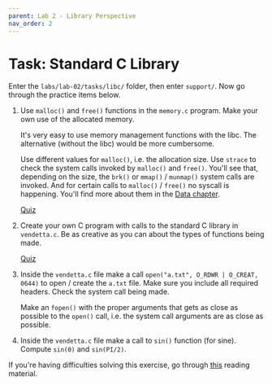 ```yaml
---
parent: Lab 2 - Library Perspective
nav_order: 2
---
```


# Task: Standard C Library

Enter the `labs/lab-02/tasks/libc/` folder, then enter `support/`.
Now go through the practice items below.

1. Use `malloc()` and `free()` functions in the `memory.c` program.
   Make your own use of the allocated memory.

   It's very easy to use memory management functions with the libc.
   The alternative (without the libc) would be more cumbersome.

   Use different values for `malloc()`, i.e. the allocation size.
   Use `strace` to check the system calls invoked by `malloc()` and `free()`.
   You'll see that, depending on the size, the `brk()` or `mmap()` / `munmap()` system calls are invoked.
   And for certain calls to `malloc()` / `free()` no syscall is happening.
   You'll find more about them in the [Data chapter](../../../../../data/working-with-memory/reading/working-with-memory.md).

   [Quiz](../../../quizzes/malloc.md)

1. Create your own C program with calls to the standard C library in `vendetta.c`.
   Be as creative as you can about the types of functions being made.

   [Quiz](../../../quizzes/libc.md)

1. Inside the `vendetta.c` file make a call `open("a.txt", O_RDWR | O_CREAT, 0644)` to open / create the `a.txt` file.
   Make sure you include all required headers.
   Check the system call being made.

   Make an `fopen()` with the proper arguments that gets as close as possible to the `open()` call, i.e. the system call arguments are as close as possible.

1. Inside the `vendetta.c` file make a call to `sin()` function (for sine).
   Compute `sin(0)` and `sin(PI/2)`.

If you're having difficulties solving this exercise, go through [this](../../reading/libc.md) reading material.
